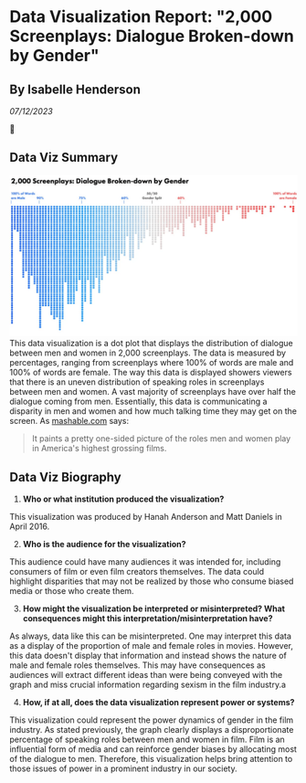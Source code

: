 # Data Visualization Report: "2,000 Screenplays: Dialogue Broken-down  by Gender"
## By Isabelle Henderson
*07/12/2023* 

:calendar:

## Data Viz Summary
![Data Viz Image](images/data-viz-image.png)
This data visualization is a dot plot that displays the distribution of dialogue between men and women in 2,000 screenplays. The data is measured by percentages, ranging from screenplays where 100% of words are male and 100% of words are female. The way this data is displayed showers viewers that there is an uneven distribution of speaking roles in screenplays between men and women. A vast majority of screenplays have over half the dialogue coming from men. Essentially, this data is communicating a disparity in men and women and how much talking time they may get on the screen. As [mashable.com](https://mashable.com/article/film-dialogue-gender-charts) says:
> It paints a pretty one-sided picture of the roles men and women play in America's highest grossing films.

## Data Viz Biography
1. **Who or what institution produced the visualization?** 

This visualization was produced by Hanah Anderson and Matt Daniels in April 2016.

2. **Who is the audience for the visualization?**

This audience could have many audiences it was intended for, including consumers of film or even film creators themselves. The data could highlight disparities that may not be realized by those who consume biased media or those who create them.

3. **How might the visualization be interpreted or misinterpreted? What consequences might this interpretation/misinterpretation have?**

As always, data like this can be misinterpreted. One may interpret this data as a display of the proportion of male and female roles in movies. However, this data doesn't display that information and instead shows the nature of male and female roles themselves. This may have consequences as audiences will extract different ideas than were being conveyed with the graph and miss crucial information regarding sexism in the film industry.a

4. **How, if at all, does the data visualization represent power or systems?**

This visualization could represent the power dynamics of gender in the film industry. As stated previously, the graph clearly displays a disproportionate percentage of speaking roles between men and women in film. Film is an influential form of media and can reinforce gender biases by allocating most of the dialogue to men. Therefore, this visualization helps bring attention to those issues of power in a prominent industry in our society. 